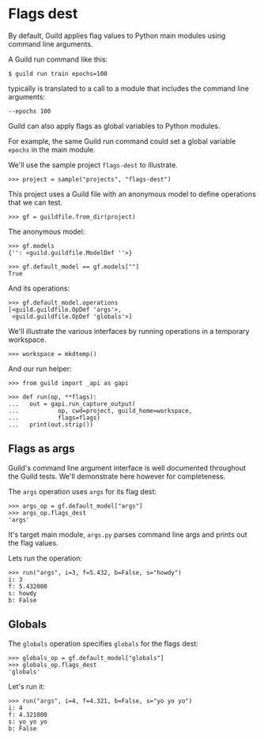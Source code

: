# Flags dest

By default, Guild applies flag values to Python main modules using
command line arguments.

A Guild run command like this:

    $ guild run train epochs=100

typically is translated to a call to a module that includes the
command line arguments:

    --epochs 100

Guild can also apply flags as global variables to Python modules.

For example, the same Guild run command could set a global variable
`epochs` in the main module.

We'll use the sample project `flags-dest` to illustrate.

    >>> project = sample("projects", "flags-dest")

This project uses a Guild file with an anonymous model to define
operations that we can test.

    >>> gf = guildfile.from_dir(project)

The anonymous model:

    >>> gf.models
    {'': <guild.guildfile.ModelDef ''>}

    >>> gf.default_model == gf.models[""]
    True

And its operations:

    >>> gf.default_model.operations
    [<guild.guildfile.OpDef 'args'>,
     <guild.guildfile.OpDef 'globals'>]

We'll illustrate the various interfaces by running operations in a
temporary workspace.

    >>> workspace = mkdtemp()

And our run helper:

    >>> from guild import _api as gapi

    >>> def run(op, **flags):
    ...   out = gapi.run_capture_output(
    ...           op, cwd=project, guild_home=workspace,
    ...           flags=flags)
    ...   print(out.strip())

## Flags as args

Guild's command line argument interface is well documented throughout
the Guild tests. We'll demonstrate here however for completeness.

The `args` operation uses `args` for its flag dest:

    >>> args_op = gf.default_model["args"]
    >>> args_op.flags_dest
    'args'

It's target main module, `args.py` parses command line args and prints
out the flag values.

Lets run the operation:

    >>> run("args", i=3, f=5.432, b=False, s="howdy")
    i: 3
    f: 5.432000
    s: howdy
    b: False

## Globals

The `globals` operation specifies `globals` for the flags dest:

    >>> globals_op = gf.default_model["globals"]
    >>> globals_op.flags_dest
    'globals'

Let's run it:

    >>> run("args", i=4, f=4.321, b=False, s="yo yo yo")
    i: 4
    f: 4.321000
    s: yo yo yo
    b: False

